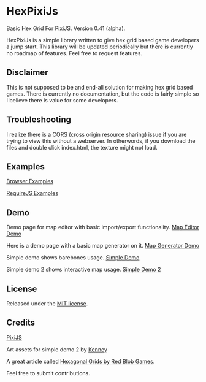 HexPixiJs
=========
Basic Hex Grid For PixiJS. Version 0.41 (alpha).

HexPixiJs is a simple library written to give hex grid based game developers a jump start. This library will be updated periodically but there is currently no roadmap of features. Feel free to request features.


Disclaimer
----------
This is not supposed to be and end-all solution for making hex grid based games. There is currently no documentation, but the code is fairly simple so I believe there is value for some developers. 

Troubleshooting
---------------
I realize there is a CORS (cross origin resource sharing) issue if you are trying to view this without a webserver. In otherwords, if you download the files and double click index.html, the texture might not load.

Examples
-----
[Browser Examples](https://github.com/mark-harmon/HexPixiJs/tree/master/examples/browser)

[RequireJS Examples](https://github.com/mark-harmon/HexPixiJs/tree/master/examples/requirejs)

Demo
----
Demo page for map editor with basic import/export functionality.
[Map Editor Demo](http://yungsippin.com/hexpixi/pb_mapeditor.html)

Here is a demo page with a basic map generator on it.
[Map Generator Demo](http://yungsippin.com/hexpixi/)

Simple demo shows barebones usage.
[Simple Demo](http://yungsippin.com/hexpixi/simpleDemo.html)

Simple demo 2 shows interactive map usage.
[Simple Demo 2](http://yungsippin.com/hexpixi/simpleDemo2.html)

License
-------
Released under the [MIT license](http://www.opensource.org/licenses/MIT).

Credits
-------
[PixiJS](http://www.pixijs.com/)

Art assets for simple demo 2 by [Kenney](http://opengameart.org/users/kenney)

A great article called [Hexagonal Grids by Red Blob Games](http://www.redblobgames.com/grids/hexagons/).

Feel free to submit contributions.